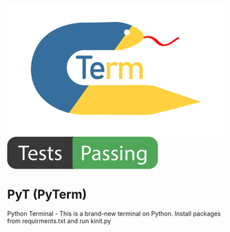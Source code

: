 ![PyTerm](pyterm.png)
<img src="test_pass.png" alt="Tests passing" style="max-width:100%;" width="350px" height="75px">
# PyT (PyTerm)
Python Terminal - This is a brand-new terminal on Python. Install packages from requirments.txt and run kinit.py 

